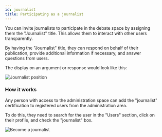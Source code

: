 ```yaml
---
id: journalist
title: Participating as a journalist
---
```


You can invite journalists to participate in the debate space by assigning them the "Journalist" title. This allows them to interact with other users transparently.

By having the "Journalist" title, they can respond on behalf of their publication, provide additional information if necessary, and answer questions from users.

The display on an argument or response would look like this:

![Journalist position](/img/journalist.png)

### How it works

Any person with access to the administration space can add the "journalist" certification to registered users from the administration area.

To do this, they need to search for the user in the "Users" section, click on their profile, and check the "journalist" box.

![Become a journalist](/img/journalistadmin.png)

